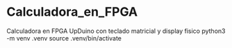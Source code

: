 # Calculadora_en_FPGA
Calculadora en FPGA UpDuino con teclado matricial y display fisico
python3 -m venv .venv
source .venv/bin/activate
